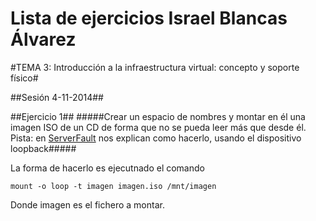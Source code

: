 Lista de ejercicios Israel Blancas Álvarez
============================

#TEMA 3: Introducción a la infraestructura virtual: concepto y soporte físico#


##Sesión 4-11-2014##

##Ejercicio 1##
#####Crear un espacio de nombres y montar en él una imagen ISO de un CD de forma que no se pueda leer más que desde él. Pista: en [ServerFault](http://serverfault.com/questions/198135/how-to-mount-an-iso-file-in-linux) nos explican como hacerlo, usando el dispositivo loopback#####

La forma de hacerlo es ejecutnado el comando

`mount -o loop -t imagen imagen.iso /mnt/imagen`

Donde imagen es el fichero a montar.
